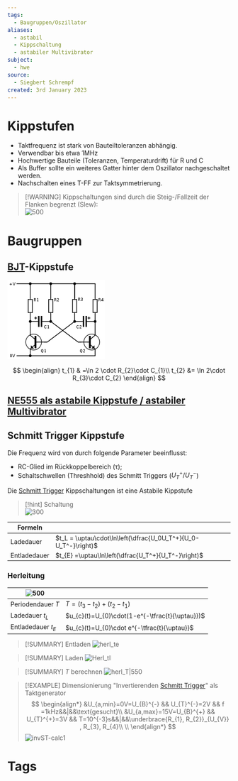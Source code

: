 ```yaml
---
tags:
  - Baugruppen/Oszillator
aliases:
  - astabil
  - Kippschaltung
  - astabiler Multivibrator
subject:
  - hwe
source:
  - Siegbert Schrempf
created: 3rd January 2023
---
```


# Kippstufen

- Taktfrequenz ist stark von Bauteiltoleranzen abhängig.
- Verwendbar bis etwa 1MHz
- Hochwertige Bauteile (Toleranzen, Temperaturdrift) für R und C
- Als Buffer sollte ein weiteres Gatter hinter dem Oszillator nachgeschaltet werden.
- Nachschalten eines T-FF zur Taktsymmetrierung.

> [!WARNING] Kippschaltungen sind durch die Steig-/Fallzeit der Flanken begrenzt (Slew):  
> ![500](../assets/Kippschalter-slew.png)

# Baugruppen

## [BJT](../Halbleiter/Bipolartransistor.md)-Kippstufe

![](assets/BJT-Kippstufe.png)

$$
\begin{align}
t_{1} & =\ln 2 \cdot R_{2}\cdot C_{1}\\
t_{2} &= \ln 2\cdot R_{3}\cdot C_{2}
\end{align}
$$

## [NE555 als astabile Kippstufe / astabiler Multivibrator](NE555.md#NE555%20als%20astabile%20Kippstufe%20/%20astabiler%20Multivibrator)

## Schmitt Trigger Kippstufe

Die Frequenz wird von durch folgende Parameter beeinflusst:
- RC-Glied im Rückkoppelbereich ($\uptau$);
- Schaltschwellen (Threshhold) des Schmitt Triggers ($U_{T}^{+} / U_{T}^{-}$)

Die [Schmitt Trigger](../Schmitt%20Trigger.md) Kippschaltungen ist eine Astabile Kippstufe

> [!hint] Schaltung  
> ![300](../assets/ST-Kippschalter.png)

| Formeln      |     |
| ------------ | --- |
| Ladedauer    | $t_L = \uptau\cdot\ln\left(\dfrac{U_0U_T^+}{U_0-U_T^-}\right)$    |
| Entladedauer | $t_{E} =\uptau\ln\left(\dfrac{U_T^+}{U_T^-}\right)$    |

### Herleitung

| ![500](../assets/ST-Diag.png) | | 
| ----------------------------- | ----------------------------------------------- |
| Periodendauer $T$ | $T=(t_{3}-t_{2})+(t_{2}-t_{1})$ |
| Ladedauer $t_L$ | $u_{c}(t)=U_{0}\cdot(1-e^{-\tfrac{t}{\uptau}})$ |
| Entladedauer $t_E$ | $u_{c}(t)=U_{0}\cdot e^{-\tfrac{t}{\uptau}}$ |

> [!SUMMARY] Entladen
> ![herl_te](../assets/herl_te.png)

> [!SUMMARY] Laden
> ![Herl_tl](../assets/Herl_tl.png)

> [!SUMMARY] $T$ berechnen
> ![herl_T|550](../assets/herl_T.png)

> [!EXAMPLE] Dimensionierung "Invertierenden [Schmitt Trigger](../Schmitt%20Trigger.md)" als Taktgenerator
> $$
> \begin{align*}
> &U_{a,min}=0V=U_{B}^{-} && U_{T}^{-}=2V && f =1kHz&&|&&\text{gesucht}\\
> &U_{a,max}=15V=U_{B}^{+} && U_{T}^{+}=3V && T=10^{-3}s&&|&&\underbrace{R_{1}, R_{2}}_{U_{V}} , R_{3}, R_{4}\\
> \\
> \end{align*}
> $$
> ![invST-calc1](../assets/invST-calc1.png)

# Tags
